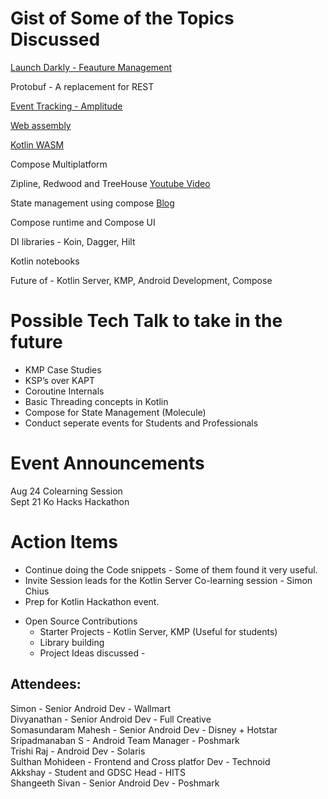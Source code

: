 
# Gist of Some of the Topics Discussed

[Launch Darkly - Feauture Management](https://launchdarkly.com/)

Protobuf - A replacement for REST

[Event Tracking - Amplitude](https://amplitude.com/)

[Web assembly](https://webassembly.org/)

[Kotlin WASM](https://kotlinlang.org/docs/wasm-overview.html)

Compose Multiplatform

Zipline, Redwood and TreeHouse [Youtube Video](https://www.youtube.com/watch?v=G4LK_euTadU)

State management using compose [Blog](https://jakewharton.com/the-state-of-managing-state-with-compose/)

Compose runtime and Compose UI

DI libraries - Koin, Dagger, Hilt

Kotlin notebooks

Future of - Kotlin Server, KMP, Android Development, Compose

# Possible Tech Talk to take in the future
* KMP Case Studies
* KSP’s over KAPT
* Coroutine Internals
* Basic Threading concepts in Kotlin
* Compose for State Management (Molecule)
* Conduct seperate events for Students and Professionals

# Event Announcements
Aug 24 Colearning Session<br/>
Sept 21 Ko Hacks Hackathon<br/>


# Action Items
* Continue doing the Code snippets - Some of them found it very useful.
* Invite Session leads for the Kotlin Server Co-learning session - Simon Chius
* Prep for Kotlin Hackathon event.
- Open Source Contributions
    - Starter Projects - Kotlin Server, KMP (Useful for students)
    - Library building
    - Project Ideas discussed - 

## Attendees:
Simon - Senior Android Dev - Wallmart<br/>
Divyanathan - Senior Android Dev - Full Creative<br/>
Somasundaram Mahesh - Senior Android Dev - Disney + Hotstar<br/>
Sripadmanaban S - Android Team Manager - Poshmark<br/>
Trishi Raj - Android Dev - Solaris<br/>
Sulthan Mohideen - Frontend and Cross platfor Dev - Technoid<br/>
Akkshay - Student and GDSC Head - HITS<br/>
Shangeeth Sivan - Senior Android Dev - Poshmark<br/>
